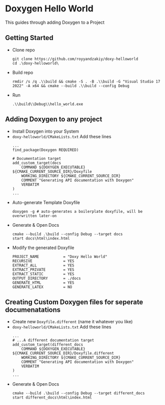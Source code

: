 # Doxygen Hello World

This guides through adding Doxygen to a Project

## Getting Started
- Clone repo
    ```DOS
    git clone https://github.com/royyandzakiy/doxy-helloworld    
    cd .\doxy-helloworld\
    ```
- Build repo
    ```DOS
    rmdir /s /q .\\build && cmake -S . -B .\\build -G "Visual Studio 17 2022" -A x64 && cmake --build .\\build --config Debug
    ```
- Run
    ```DOS
    .\\build\\Debug\\hello_world.exe
    ```

## Adding Doxygen to any project
- Install Doxygen into your System
- `doxy-helloworld/CMakeLists.txt` Add these lines
    ```
    ...
    find_package(Doxygen REQUIRED)

    # Documentation target
    add_custom_target(docs
        COMMAND ${DOXYGEN_EXECUTABLE} ${CMAKE_CURRENT_SOURCE_DIR}/Doxyfile
        WORKING_DIRECTORY ${CMAKE_CURRENT_SOURCE_DIR}
        COMMENT "Generating API documentation with Doxygen"
        VERBATIM
    )
    ...
    ```
- Auto-generate Template Doxyfile
    ```DOS
    doxygen -g # auto-generates a boilerplate doxyfile, will be overwritten later-on
    ```
- Generate & Open Docs
    ```DOS
    cmake --build .\build --config Debug --target docs
    start docs\html\index.html
    ```
- Modify the generated Doxyfile
    ```Doxyfile
    PROJECT_NAME           = "Doxy Hello World"
    RECURSIVE              = YES
    EXTRACT_ALL            = YES
    EXTRACT_PRIVATE        = YES
    EXTRACT_STATIC         = YES
    OUTPUT_DIRECTORY       = ./docs
    GENERATE_HTML          = YES
    GENERATE_LATEX         = NO
    ```

## Creating Custom Doxygen files for seperate documenatations
- Create new `Doxyfile.different` (name it whatever you like)
- `doxy-helloworld/CMakeLists.txt` Add these lines
    ```
    ...
    # ...A different documentation target
    add_custom_target(different_docs
        COMMAND ${DOXYGEN_EXECUTABLE} ${CMAKE_CURRENT_SOURCE_DIR}/Doxyfile.different
        WORKING_DIRECTORY ${CMAKE_CURRENT_SOURCE_DIR}
        COMMENT "Generating API documentation with Doxygen"
        VERBATIM
    )
    ...
    ```
- Generate & Open Docs
    ```DOS
    cmake --build .\build --config Debug --target different_docs
    start different_docs\html\index.html
    ```